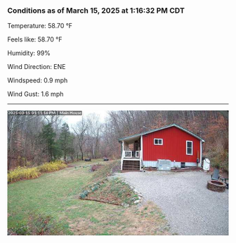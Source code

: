 ### Conditions as of March 15, 2025 at 1:16:32 PM CDT 

Temperature: 58.70 &deg;F

Feels like: 58.70 &deg;F

Humidity: 99%

Wind Direction: ENE

Windspeed: 0.9 mph

Wind Gust: 1.6 mph

---

<img src="./images/latest.jpeg"/>

